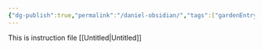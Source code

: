 ```yaml
---
{"dg-publish":true,"permalink":"/daniel-obsidian/","tags":["gardenEntry"]}
---
```


This is instruction file
[[Untitled\|Untitled]]